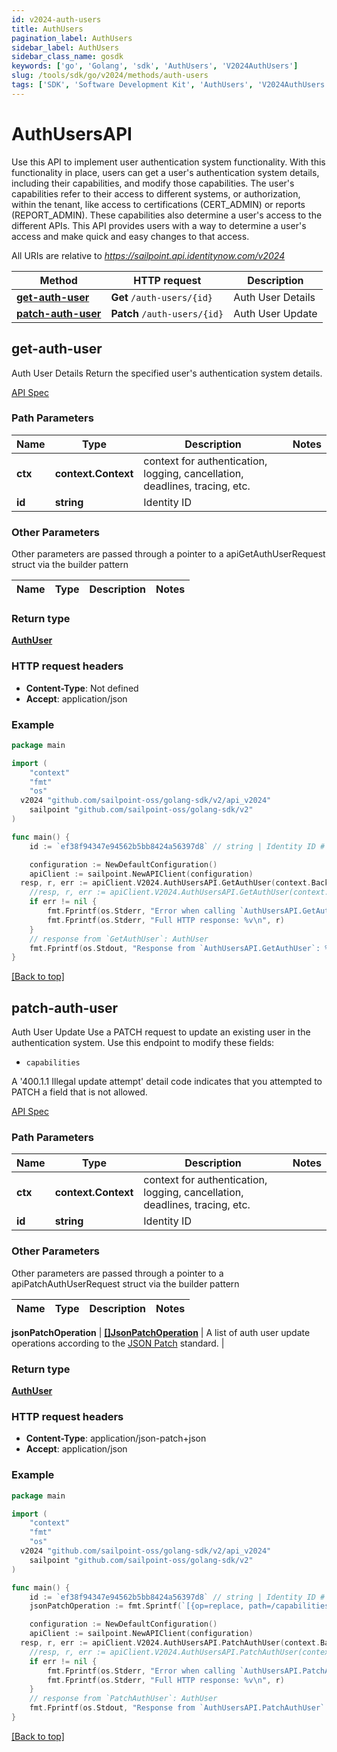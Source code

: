 ```yaml
---
id: v2024-auth-users
title: AuthUsers
pagination_label: AuthUsers
sidebar_label: AuthUsers
sidebar_class_name: gosdk
keywords: ['go', 'Golang', 'sdk', 'AuthUsers', 'V2024AuthUsers'] 
slug: /tools/sdk/go/v2024/methods/auth-users
tags: ['SDK', 'Software Development Kit', 'AuthUsers', 'V2024AuthUsers']
---
```


# AuthUsersAPI
  Use this API to implement user authentication system functionality. 
With this functionality in place, users can get a user&#39;s authentication system details, including their capabilities, and modify those capabilities. 
The user&#39;s capabilities refer to their access to different systems, or authorization, within the tenant, like access to certifications (CERT_ADMIN) or reports (REPORT_ADMIN). 
These capabilities also determine a user&#39;s access to the different APIs. 
This API provides users with a way to determine a user&#39;s access and make quick and easy changes to that access. 
 
All URIs are relative to *https://sailpoint.api.identitynow.com/v2024*

Method | HTTP request | Description
------------- | ------------- | -------------
[**get-auth-user**](#get-auth-user) | **Get** `/auth-users/{id}` | Auth User Details
[**patch-auth-user**](#patch-auth-user) | **Patch** `/auth-users/{id}` | Auth User Update


## get-auth-user
Auth User Details
Return the specified user's authentication system details.

[API Spec](https://developer.sailpoint.com/docs/api/v2024/get-auth-user)

### Path Parameters


Name | Type | Description  | Notes
------------- | ------------- | ------------- | -------------
**ctx** | **context.Context** | context for authentication, logging, cancellation, deadlines, tracing, etc.
**id** | **string** | Identity ID | 

### Other Parameters

Other parameters are passed through a pointer to a apiGetAuthUserRequest struct via the builder pattern


Name | Type | Description  | Notes
------------- | ------------- | ------------- | -------------


### Return type

[**AuthUser**](../models/auth-user)

### HTTP request headers

- **Content-Type**: Not defined
- **Accept**: application/json

### Example

```go
package main

import (
	"context"
	"fmt"
	"os"
  v2024 "github.com/sailpoint-oss/golang-sdk/v2/api_v2024"
	sailpoint "github.com/sailpoint-oss/golang-sdk/v2"
)

func main() {
    id := `ef38f94347e94562b5bb8424a56397d8` // string | Identity ID # string | Identity ID

	configuration := NewDefaultConfiguration()
	apiClient := sailpoint.NewAPIClient(configuration)
  resp, r, err := apiClient.V2024.AuthUsersAPI.GetAuthUser(context.Background(), id).Execute()
	//resp, r, err := apiClient.V2024.AuthUsersAPI.GetAuthUser(context.Background(), id).Execute()
	if err != nil {
		fmt.Fprintf(os.Stderr, "Error when calling `AuthUsersAPI.GetAuthUser``: %v\n", err)
		fmt.Fprintf(os.Stderr, "Full HTTP response: %v\n", r)
	}
	// response from `GetAuthUser`: AuthUser
	fmt.Fprintf(os.Stdout, "Response from `AuthUsersAPI.GetAuthUser`: %v\n", resp)
}
```

[[Back to top]](#)

## patch-auth-user
Auth User Update
Use a PATCH request to update an existing user in the authentication system.
Use this endpoint to modify these fields: 
  * `capabilities`

A '400.1.1 Illegal update attempt' detail code indicates that you attempted to PATCH a field that is not allowed.

[API Spec](https://developer.sailpoint.com/docs/api/v2024/patch-auth-user)

### Path Parameters


Name | Type | Description  | Notes
------------- | ------------- | ------------- | -------------
**ctx** | **context.Context** | context for authentication, logging, cancellation, deadlines, tracing, etc.
**id** | **string** | Identity ID | 

### Other Parameters

Other parameters are passed through a pointer to a apiPatchAuthUserRequest struct via the builder pattern


Name | Type | Description  | Notes
------------- | ------------- | ------------- | -------------

 **jsonPatchOperation** | [**[]JsonPatchOperation**](../models/json-patch-operation) | A list of auth user update operations according to the [JSON Patch](https://tools.ietf.org/html/rfc6902) standard. | 

### Return type

[**AuthUser**](../models/auth-user)

### HTTP request headers

- **Content-Type**: application/json-patch+json
- **Accept**: application/json

### Example

```go
package main

import (
	"context"
	"fmt"
	"os"
  v2024 "github.com/sailpoint-oss/golang-sdk/v2/api_v2024"
	sailpoint "github.com/sailpoint-oss/golang-sdk/v2"
)

func main() {
    id := `ef38f94347e94562b5bb8424a56397d8` // string | Identity ID # string | Identity ID
    jsonPatchOperation := fmt.Sprintf(`[{op=replace, path=/capabilities, value=[ORG_ADMIN]}]`) // []JsonPatchOperation | A list of auth user update operations according to the [JSON Patch](https://tools.ietf.org/html/rfc6902) standard.

	configuration := NewDefaultConfiguration()
	apiClient := sailpoint.NewAPIClient(configuration)
  resp, r, err := apiClient.V2024.AuthUsersAPI.PatchAuthUser(context.Background(), id).JsonPatchOperation(jsonPatchOperation).Execute()
	//resp, r, err := apiClient.V2024.AuthUsersAPI.PatchAuthUser(context.Background(), id).JsonPatchOperation(jsonPatchOperation).Execute()
	if err != nil {
		fmt.Fprintf(os.Stderr, "Error when calling `AuthUsersAPI.PatchAuthUser``: %v\n", err)
		fmt.Fprintf(os.Stderr, "Full HTTP response: %v\n", r)
	}
	// response from `PatchAuthUser`: AuthUser
	fmt.Fprintf(os.Stdout, "Response from `AuthUsersAPI.PatchAuthUser`: %v\n", resp)
}
```

[[Back to top]](#)

